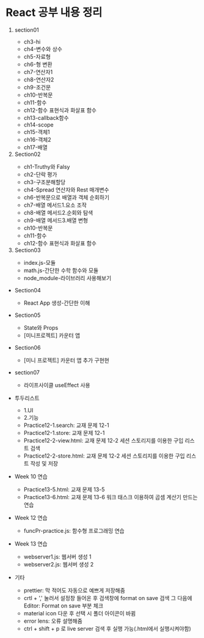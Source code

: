 <h1>React 공부 내용 정리</h1>

<ol>
    <li>section01</li>
    <ul>
        <li>ch3-hi</li>
        <li>ch4-변수와 상수</li>
        <li>ch5-자료형</li>
        <li>ch6-형 변환</li>
      <li>ch7-연산자1</li>
      <li>ch8-연산자2</li>
      <li>ch9-조건문</li>
      <li>ch10-반복문</li>
      <li>ch11-함수</li>
      <li>ch12-함수 표현식과 화살표 함수</li>
      <li>ch13-callback함수</li>
      <li>ch14-scope</li>
      <li>ch15-객체1</li>
      <li>ch16-객체2</li>
      <li>ch17-배열</li>
    </ul>
    <li>Section02</li>
    <ul>
       <li>ch1-Truthy와 Falsy</li>
        <li>ch2-단락 평가</li>
        <li>ch3-구조분해할당</li>
        <li>ch4-Spread 연산자와 Rest 매개변수</li>
      <li>ch6-반복문으로 배열과 객체 순회하기</li>
      <li>ch7-배열 메서드1.요소 조작</li>
      <li>ch8-배열 메서드2.순회와 탐색</li>
      <li>ch9-배열 메서드3.배열 변형</li>
      <li>ch10-반복문</li>
      <li>ch11-함수</li>
      <li>ch12-함수 표현식과 화살표 함수</li>
    </ul>
    <li>Section03</li>
      <ul>
       <li>index.js-모듈</li>
       <li>math.js-간단한 수학 함수와 모듈</li>
       <li>node_module-라이브러리 사용해보기</li>
    </ul>
</ol>

<ul>
    <li>Section04</li>
     <ul>
       <li>React App 생성-간단한 이해</li>
    </ul>
</ul>

<ul>
    <li>Section05</li>
    <ul>
        <li>State와 Props</li>
        <li>[미니프로젝트] 카운터 앱</li>
    </ul>
</ul>

<ul>
    <li>Section06</li>
    <ul>
        <li>[미니 프로젝트] 카운터 앱 추가 구현현</li>
    </ul>
</ul>

<ul>
    <li>section07</li>
    <ul>
        <li>라이프사이클 useEffect 사용</li>
    </ul>
</ul>

<ul>
    <li>투두리스트</li>
    <ul>
        <li>1.UI</li>
        <li>2.기능</li>
        <li>Practice12-1.search: 교재 문제 12-1</li>
        <li>Practice12-1.store: 교재 문제 12-1</li>
        <li>Practice12-2-view.html: 교재 문제 12-2 세션 스토리지를 이용한 구입 리스트 검색</li>
        <li>Practice12-2-store.html: 교재 문제 12-2 세션 스토리지를 이용한 구입 리스트 작성 및 저장</li>
    </ul>
</ul>

<ul>
    <li>Week 10 연습</li>
    <ul>
        <li>Practice13-5.html: 교재 문제 13-5</li>
        <li>Practice13-6.html: 교재 문제 13-6 워크 태스크 이용하여 곱셈 계산기 만드는 연습</li>
    </ul>
</ul>

<ul>
    <li>Week 12 연습</li>
    <ul>
        <li>funcPr-practice.js: 함수형 프로그래밍 연습</li>
    </ul>
</ul>

<ul>
    <li>Week 13 연습</li>
    <ul>
        <li>webserver1.js: 웹서버 생성 1</li>
        <li>webserver2.js: 웹서버 생성 2</li>
    </ul>
</ul>
<ul>
    <li>기타</li>
    <ul>
        <li>prettier: 막 적어도 자동으로 예쁘게 저장해줌</li>
        <li>crtl + ',' 눌러서 설정창 들어온 후 검색창에 format on save 검색 그 다음에 Editor: Format on save 부분 체크</li>
        <li>material icon 다운 후 선택 시 폴더 아이콘이 바뀜</li>
        <li>error lens: 오류 설명해줌</li>
        <li>ctrl + shift + p 로 live server 검색 후 실행 가능(.html에서 실행시켜야함)</li>
    </ul>
</ul>
